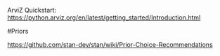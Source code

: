 ArviZ Quickstart: https://python.arviz.org/en/latest/getting_started/Introduction.html


#Priors

https://github.com/stan-dev/stan/wiki/Prior-Choice-Recommendations